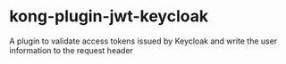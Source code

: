 # kong-plugin-jwt-keycloak
A plugin to validate access tokens issued by Keycloak and write the user information to the request header
